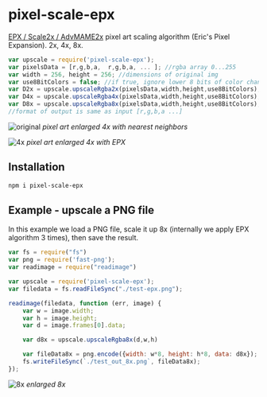 # pixel-scale-epx

[EPX / Scale2x / AdvMAME2x](https://en.wikipedia.org/wiki/Pixel-art_scaling_algorithms#EPX/Scale2%C3%97/AdvMAME2%C3%97) pixel art scaling algorithm (Eric's Pixel Expansion). 
2x, 4x, 8x. 

```javascript
var upscale = require('pixel-scale-epx');
var pixelsData = [r,g,b,a,  r,g,b,a, ... ]; //rgba array 0...255
var width = 256, height = 256; //dimensions of original img
var use8BitColors = false; //if true, ignore lower 8 bits of color channels 
var D2x = upscale.upscaleRgba2x(pixelsData,width,height,use8BitColors); //2x bigger
var D4x = upscale.upscaleRgba4x(pixelsData,width,height,use8BitColors); //4x bigger
var D8x = upscale.upscaleRgba8x(pixelsData,width,height,use8BitColors); //8x bigger
//format of output is same as input [r,g,b,a ...]
```

![original](https://i.imgur.com/9F811kc.png)
*pixel art enlarged 4x with nearest neighbors*


![4x](https://i.imgur.com/iu2TzbD.png)
*pixel art enlarged 4x with EPX* 



## Installation

```sh
npm i pixel-scale-epx
```

## Example - upscale a PNG file

In this example we load a PNG file, scale it up 8x (internally we apply EPX algorithm 3 times), then save the result.

```javascript
var fs = require("fs")
var png = require('fast-png');
var readimage = require("readimage")

var upscale = require('pixel-scale-epx');
var filedata = fs.readFileSync("./test-epx.png");

readimage(filedata, function (err, image) {
    var w = image.width;
    var h = image.height;
    var d = image.frames[0].data;

    var d8x = upscale.upscaleRgba8x(d,w,h)

    var fileData8x = png.encode({width: w*8, height: h*8, data: d8x});
    fs.writeFileSync(`./test_out_8x.png`, fileData8x);
});
```

![8x](https://i.imgur.com/82z25wd.png)
*enlarged 8x*


